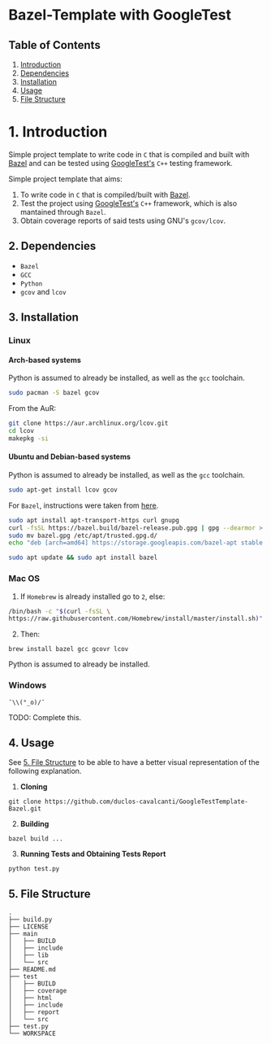 # Bazel-Template with GoogleTest

## Table of Contents
1. [Introduction](#introduction)
2. [Dependencies](#dependencies)
3. [Installation](#installation)
4. [Usage](#usage)
5. [File Structure](#filestructure)

<a name="introduction"/>

# 1. Introduction

Simple project template to write code in `C` that is compiled and built with [Bazel](https://bazel.build/) and can be tested using [GoogleTest's](http://google.github.io/googletest/) `C++` testing framework.


Simple project template that aims: 
1. To write code in `C` that is compiled/built with [Bazel](https://bazel.build/).
2. Test the project using [GoogleTest's](http://google.github.io/googletest/) `C++` framework, which is also mantained through `Bazel`.
3. Obtain coverage reports of said tests using GNU's `gcov/lcov`.

<a name="dependencies"/>

## 2. Dependencies
* `Bazel` 
* `GCC` 
* `Python`
* `gcov` and `lcov`

<a name="installation"/>

## 3. Installation
### Linux
#### Arch-based systems
Python is assumed to already be installed, as well as the `gcc` toolchain.
```sh
sudo pacman -S bazel gcov
```

From the AuR:
```sh
git clone https://aur.archlinux.org/lcov.git 
cd lcov
makepkg -si
```

#### Ubuntu and Debian-based systems
Python is assumed to already be installed, as well as the `gcc` toolchain.
```sh
sudo apt-get install lcov gcov
```
For `Bazel`, instructions were taken from [here](https://docs.bazel.build/versions/main/install-ubuntu.html).
```sh
sudo apt install apt-transport-https curl gnupg
curl -fsSL https://bazel.build/bazel-release.pub.gpg | gpg --dearmor > bazel.gpg
sudo mv bazel.gpg /etc/apt/trusted.gpg.d/
echo "deb [arch=amd64] https://storage.googleapis.com/bazel-apt stable jdk1.8" | sudo tee /etc/apt/sources.list.d/bazel.list

sudo apt update && sudo apt install bazel
```

### Mac OS
1. If `Homebrew` is already installed go to `2`, else:
```sh
/bin/bash -c "$(curl -fsSL \
https://raw.githubusercontent.com/Homebrew/install/master/install.sh)"
```

2. Then:
```
brew install bazel gcc gcovr lcov
```
Python is assumed to already be installed.

### Windows
```
¯\\(°_o)/¯
```

TODO: Complete this.

<a name="usage"/>

## 4. Usage
See [5. File Structure](#filestructure) to be able to have a better visual representation
of the following explanation.

1. **Cloning**
```
git clone https://github.com/duclos-cavalcanti/GoogleTestTemplate-Bazel.git
```
2. **Building**
```
bazel build ...
```

3. **Running Tests and Obtaining Tests Report**

```
python test.py
```

<a name="filestructure"/>

## 5. File Structure
```
.
├── build.py
├── LICENSE
├── main
│   ├── BUILD
│   ├── include
│   ├── lib
│   └── src
├── README.md
├── test
│   ├── BUILD
│   ├── coverage
│   ├── html
│   ├── include
│   ├── report
│   └── src
├── test.py
└── WORKSPACE

```
